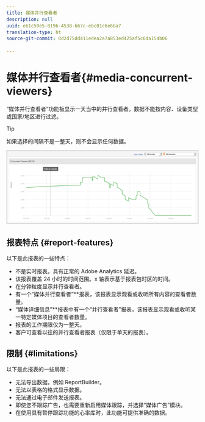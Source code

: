 ```yaml
---
title: 媒体并行查看者
description: null
uuid: e61c50e5-8196-4538-b67c-ebc01c6e6ba7
translation-type: ht
source-git-commit: 0d2d75dd411edea2a7a853ed425af5c6da154b06

---
```



# 媒体并行查看者{#media-concurrent-viewers}

“媒体并行查看者”功能板显示一天当中的并行查看者。数据不能按内容、设备类型或国家/地区进行过滤。

>[!TIP]
>
>如果选择的间隔不是一整天，则不会显示任何数据。

![](assets/video-concurrent-viewers.png)

## 报表特点 {#report-features}

以下是此报表的一些特点：

* 不是实时报表。具有正常的 Adobe Analytics 延迟。
* 该报表覆盖 24 小时的时间范围。x 轴表示基于报表包时区的时间。
* 在分钟粒度显示并行查看者。
* 有一个“媒体并行查看者”**&#x200B;报表，该报表显示观看或收听所有内容的查看者数量。
* “媒体详细信息”**&#x200B;报表中有一个“并行查看者”报表，该报表显示观看或收听某一特定媒体项目的查看者数量。
* 报表的工作期限仅为一整天。
* 客户可查看以往的并行查看者报表（仅限于单天的报表）。

## 限制 {#limitations}

以下是此报表的一些局限：

* 无法导出数据，例如 ReportBuilder。
* 无法以表格的格式显示数据。
* 无法通过电子邮件发送报表。
* 即使您不跟踪广告，也需要重新启用媒体跟踪，并选择“媒体广告”模块。
* 在使用具有暂停跟踪功能的心率库时，此功能可提供准确的数据。

